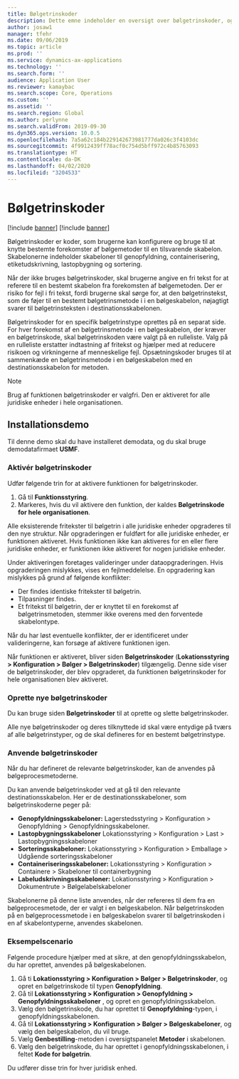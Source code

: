 ```yaml
---
title: Bølgetrinskoder
description: Dette emne indeholder en oversigt over bølgetrinskoder, og hvordan de bruges.
author: josaw1
manager: tfehr
ms.date: 09/06/2019
ms.topic: article
ms.prod: ''
ms.service: dynamics-ax-applications
ms.technology: ''
ms.search.form: ''
audience: Application User
ms.reviewer: kamaybac
ms.search.scope: Core, Operations
ms.custom: ''
ms.assetid: ''
ms.search.region: Global
ms.author: perlynne
ms.search.validFrom: 2019-09-30
ms.dyn365.ops.version: 10.0.5
ms.openlocfilehash: 7a5a62c184b229142673981777da026c3f4103dc
ms.sourcegitcommit: 4f9912439ff78acf0c754d5bff972c4b85763093
ms.translationtype: HT
ms.contentlocale: da-DK
ms.lasthandoff: 04/02/2020
ms.locfileid: "3204533"
---
```

# <a name="wave-step-codes"></a>Bølgetrinskoder

[!include [banner](../includes/preview-banner.md)]
[!include [banner](../includes/banner.md)]

Bølgetrinskoder er koder, som brugerne kan konfigurere og bruge til at knytte bestemte forekomster af bølgemetoder til en tilsvarende skabelon. Skabelonerne indeholder skabeloner til genopfyldning, containerisering, etiketudskrivning, lastopbygning og sortering.

Når der ikke bruges bølgetrinskoder, skal brugerne angive en fri tekst for at referere til en bestemt skabelon fra forekomsten af bølgemetoden. Der er risiko for fejl i fri tekst, fordi brugerne skal sørge for, at den bølgetrinstekst, som de føjer til en bestemt bølgetrinsmetode i i en bølgeskabelon, nøjagtigt svarer til bølgetrinsteksten i destinationsskabelonen.

Bølgetrinskoder for en specifik bølgetrinstype oprettes på en separat side. For hver forekomst af en bølgetrinsmetode i en bølgeskabelon, der kræver en bølgetrinskode, skal bølgetrinskoden være valgt på en rulleliste. Valg på en rulleliste erstatter indtastning af fritekst og hjælper med at reducere risikoen og virkningerne af menneskelige fejl. Opsætningskoder bruges til at sammenkæde en bølgetrinsmetode i en bølgeskabelon med en destinationsskabelon for metoden.

> [!NOTE]
> Brug af funktionen bølgetrinskoder er valgfri. Den er aktiveret for alle juridiske enheder i hele organisationen.

## <a name="setup-demo"></a>Installationsdemo 

Til denne demo skal du have installeret demodata, og du skal bruge demodatafirmaet **USMF**.

### <a name="enable-wave-step-codes"></a>Aktivér bølgetrinskoder

Udfør følgende trin for at aktivere funktionen for bølgetrinskoder.

1. Gå til **Funktionsstyring**.
2. Markeres, hvis du vil aktivere den funktion, der kaldes **Bølgetrinskode for hele organisationen**.

Alle eksisterende fritekster til bølgetrin i alle juridiske enheder opgraderes til den nye struktur. Når opgraderingen er fuldført for alle juridiske enheder, er funktionen aktiveret. Hvis funktionen ikke kan aktiveres for en eller flere juridiske enheder, er funktionen ikke aktiveret for nogen juridiske enheder.

Under aktiveringen foretages valideringer under dataopgraderingen. Hvis opgraderingen mislykkes, vises en fejlmeddelelse. En opgradering kan mislykkes på grund af følgende konflikter:

- Der findes identiske fritekster til bølgetrin.
- Tilpasninger findes.
- Et fritekst til bølgetrin, der er knyttet til en forekomst af bølgetrinsmetoden, stemmer ikke overens med den forventede skabelontype.

Når du har løst eventuelle konflikter, der er identificeret under valideringerne, kan forsøge af aktivere funktionen igen.

Når funktionen er aktiveret, bliver siden **Bølgetrinskoder** (**Lokationsstyring \> Konfiguration \> Bølger \> Bølgetrinskoder**) tilgængelig. Denne side viser de bølgetrinskoder, der blev opgraderet, da funktionen bølgetrinskoder for hele organisationen blev aktiveret.

### <a name="create-new-wave-step-codes"></a>Oprette nye bølgetrinskoder

Du kan bruge siden **Bølgetrinskoder** til at oprette og slette bølgetrinskoder.

Alle nye bølgetrinskoder og deres tilknyttede id skal være entydige på tværs af alle bølgetrinstyper, og de skal defineres for en bestemt bølgetrinstype.

### <a name="apply-wave-step-codes"></a>Anvende bølgetrinskoder

Når du har defineret de relevante bølgetrinskoder, kan de anvendes på bølgeprocesmetoderne.

Du kan anvende bølgetrinskoder ved at gå til den relevante destinationsskabelon. Her er de destinationsskabeloner, som bølgetrinskoderne peger på:

- **Genopfyldningsskabeloner:** Lagerstedsstyring \> Konfiguration \> Genopfyldning \> Genopfyldningsskabeloner.
- **Lastopbygningsskabeloner** Lokationsstyring \> Konfiguration \> Last \> Lastopbygningsskabeloner
- **Sorteringsskabeloner:** Lokationsstyring \> Konfiguration \> Emballage \> Udgående sorteringsskabeloner
- **Containeriseringsskabeloner:** Lokationsstyring \> Konfiguration \> Containere \> Skabeloner til containerbygning
- **Labeludskrivningsskabeloner:** Lokationsstyring \> Konfiguration \> Dokumentrute \> Bølgelabelskabeloner

Skabelonerne på denne liste anvendes, når der refereres til dem fra en bølgeprocesmetode, der er valgt i en bølgeskabelon. Når bølgetrinskoden på en bølgeprocessmetode i en bølgeskabelon svarer til bølgetrinskoden i en af skabelontyperne, anvendes skabelonen.

### <a name="sample-scenario"></a>Eksempelscenario

Følgende procedure hjælper med at sikre, at den genopfyldningsskabelon, du har oprettet, anvendes på bølgeskabelonen.

1. Gå ti **Lokationsstyring \> Konfiguration \> Bølger \> Bølgetrinskoder**, og opret en bølgetrinskode til typen **Genopfyldning**.
2. Gå til **Lokationsstyring \> Konfiguration \> Genopfyldning \> Genopfyldningsskabeloner** , og opret en genopfyldningsskabelon.
3. Vælg den bølgetrinskode, du har oprettet til **Genopfyldning**-typen, i genopfyldningsskabelonen.
4. Gå til **Lokationsstyring \> Konfiguration \> Bølger \> Bølgeskabeloner**, og vælg den bølgeskabelon, du vil bruge.
5. Vælg **Genbestilling**-metoden i oversigtspanelet **Metoder** i skabelonen.
6. Vælg den bølgetrinskode, du har oprettet i genopfyldningsskabelonen, i feltet **Kode for bølgetrin**.

Du udfører disse trin for hver juridisk enhed.
